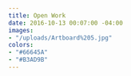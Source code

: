```yaml
---
title: Open Work
date: 2016-10-13 00:07:00 -04:00
images:
- "/uploads/Artboard%205.jpg"
colors:
- "#66645A"
- "#B3AD9B"
---
```


